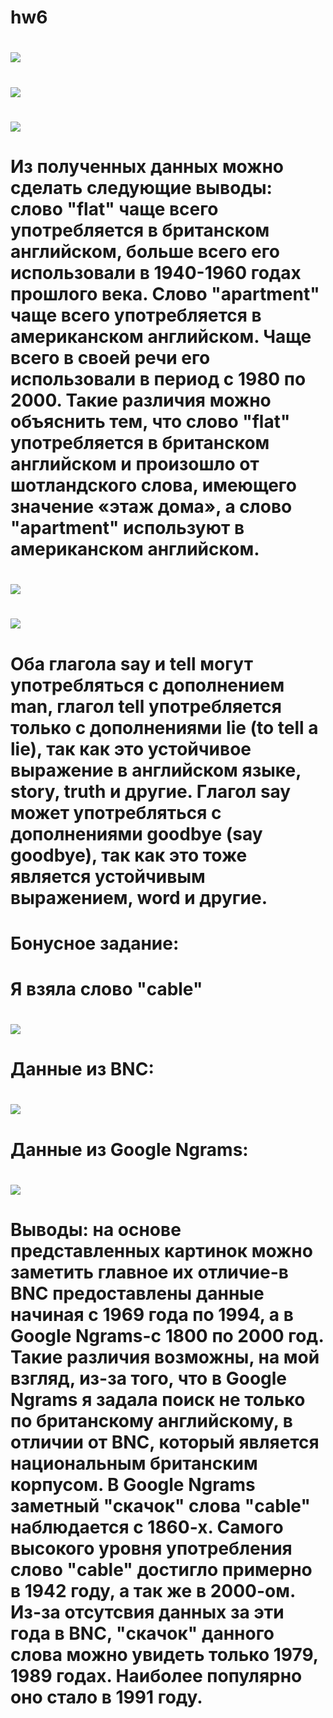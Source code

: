 # hw6
# ![](https://github.com/alexasunnymood/hw6/blob/master/скриншот.PNG)
# ![](https://github.com/alexasunnymood/hw6/blob/master/скриншот%202.PNG)
# ![](https://github.com/alexasunnymood/hw6/blob/master/скриншот%203.PNG)
# Из полученных данных можно сделать следующие выводы: слово "flat" чаще всего употребляется в британском английском, больше всего его использовали в 1940-1960 годах прошлого века. Слово "apartment"  чаще всего употребляется в американском английском. Чаще всего в своей речи его использовали в период с 1980 по 2000. Такие различия можно объяснить тем, что слово "flat" употребляется в британском английском и произошло от шотландского слова, имеющего значение «этаж дома», а слово "apartment" используют в американском английском.
# ![](https://github.com/alexasunnymood/hw6/blob/master/Снимок%203.PNG)
# ![](https://github.com/alexasunnymood/hw6/blob/master/скриншот%20часть%202.PNG)
# Оба глагола say и tell могут употребляться с дополнением man, глагол tell употребляется только с дополнениями lie (to tell a lie), так как это устойчивое выражение в английском языке, story, truth и другие. Глагол say может употребляться с дополнениями goodbye (say goodbye), так как это тоже является устойчивым выражением, word и другие. 
# Бонусное задание:
# Я взяла слово "cable"
# ![](https://github.com/alexasunnymood/hw6/blob/master/Снимок.PNG)
# Данные из BNC:
# ![](https://github.com/alexasunnymood/hw6/blob/master/Снимок3.PNG)
# Данные из Google Ngrams:
# ![](https://github.com/alexasunnymood/hw6/blob/master/Снимок1.PNG)
# Выводы: на основе представленных картинок можно заметить главное их отличие-в BNC предоставлены данные начиная с 1969 года по 1994, а в Google Ngrams-с 1800 по 2000 год. Такие различия возможны, на мой взгляд, из-за того, что в Google Ngrams я задала поиск не только по британскому английскому, в отличии от BNC, который является национальным британским корпусом. В Google Ngrams заметный "скачок" слова "cable" наблюдается с 1860-х. Самого высокого уровня употребления слово "cable" достигло примерно в 1942 году, а так же в 2000-ом. Из-за отсутсвия данных за эти года в BNC, "скачок" данного слова можно увидеть только 1979, 1989 годах. Наиболее популярно оно стало в 1991 году. 
